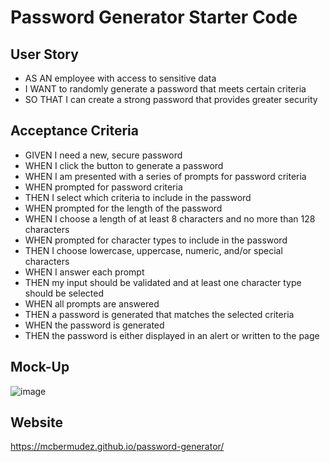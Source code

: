 # Password Generator Starter Code


## User Story
* AS AN employee with access to sensitive data
* I WANT to randomly generate a password that meets certain criteria
*  SO THAT I can create a strong password that provides greater security

## Acceptance Criteria
* GIVEN I need a new, secure password
* WHEN I click the button to generate a password
* WHEN I am presented with a series of prompts for password criteria
* WHEN prompted for password criteria
* THEN I select which criteria to include in the password
* WHEN prompted for the length of the password
* WHEN I choose a length of at least 8 characters and no more than 128 characters
* WHEN prompted for character types to include in the password
* THEN I choose lowercase, uppercase, numeric, and/or special characters
* WHEN I answer each prompt
* THEN my input should be validated and at least one character type should be selected
* WHEN all prompts are answered
* THEN a password is generated that matches the selected criteria
* WHEN the password is generated
* THEN the password is either displayed in an alert or written to the page

## Mock-Up
![image](https://user-images.githubusercontent.com/78455783/111095941-e1db0700-8514-11eb-9977-b9c25348660b.png)

## Website
https://mcbermudez.github.io/password-generator/
